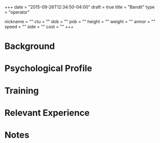 +++
date = "2015-09-26T12:34:50-04:00"
draft = true
title = "Bandit"
type = "operator"

nickname = ""
ctu = ""
dob = ""
pob = ""
height = ""
weight = ""
armor = ""
speed = ""
side = ""
cost = ""
+++

# Background

# Psychological Profile

# Training

# Relevant Experience

# Notes
